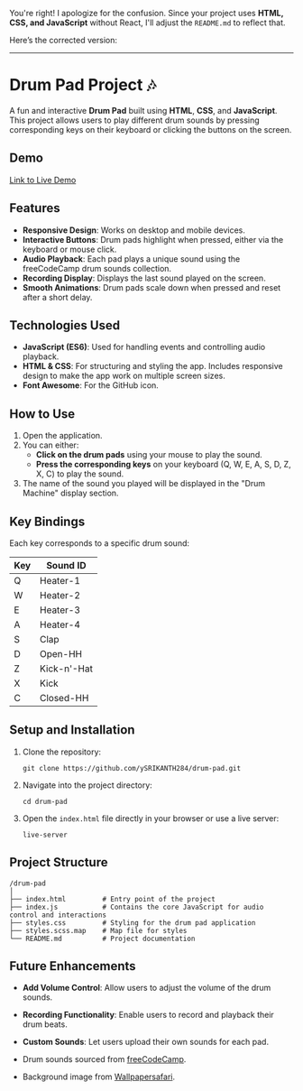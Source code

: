 You're right! I apologize for the confusion. Since your project uses **HTML, CSS, and JavaScript** without React, I'll adjust the `README.md` to reflect that.

Here’s the corrected version:

---

# Drum Pad Project 🎶

A fun and interactive **Drum Pad** built using **HTML**, **CSS**, and **JavaScript**. This project allows users to play different drum sounds by pressing corresponding keys on their keyboard or clicking the buttons on the screen.

## Demo
[Link to Live Demo](https://your-live-demo-link.com)

## Features

- **Responsive Design**: Works on desktop and mobile devices.
- **Interactive Buttons**: Drum pads highlight when pressed, either via the keyboard or mouse click.
- **Audio Playback**: Each pad plays a unique sound using the freeCodeCamp drum sounds collection.
- **Recording Display**: Displays the last sound played on the screen.
- **Smooth Animations**: Drum pads scale down when pressed and reset after a short delay.

## Technologies Used

- **JavaScript (ES6)**: Used for handling events and controlling audio playback.
- **HTML & CSS**: For structuring and styling the app. Includes responsive design to make the app work on multiple screen sizes.
- **Font Awesome**: For the GitHub icon.

## How to Use

1. Open the application.
2. You can either:
   - **Click on the drum pads** using your mouse to play the sound.
   - **Press the corresponding keys** on your keyboard (Q, W, E, A, S, D, Z, X, C) to play the sound.
3. The name of the sound you played will be displayed in the "Drum Machine" display section.

## Key Bindings

Each key corresponds to a specific drum sound:

| Key | Sound ID        |
| --- | --------------- |
| Q   | Heater-1        |
| W   | Heater-2        |
| E   | Heater-3        |
| A   | Heater-4        |
| S   | Clap            |
| D   | Open-HH         |
| Z   | Kick-n'-Hat     |
| X   | Kick            |
| C   | Closed-HH       |

## Setup and Installation

1. Clone the repository:
   ```
   git clone https://github.com/ySRIKANTH284/drum-pad.git
   ```
2. Navigate into the project directory:
   ```
   cd drum-pad
   ```
3. Open the `index.html` file directly in your browser or use a live server:
   ```
   live-server
   ```

## Project Structure

```
/drum-pad
│
├── index.html         # Entry point of the project
├── index.js           # Contains the core JavaScript for audio control and interactions
├── styles.css         # Styling for the drum pad application
├── styles.scss.map    # Map file for styles
└── README.md          # Project documentation
```

## Future Enhancements

- **Add Volume Control**: Allow users to adjust the volume of the drum sounds.
- **Recording Functionality**: Enable users to record and playback their drum beats.
- **Custom Sounds**: Let users upload their own sounds for each pad.



- Drum sounds sourced from [freeCodeCamp](https://www.freecodecamp.org/).
- Background image from [Wallpapersafari](https://cdn.wallpapersafari.com/0/82/bCVUo4.jpg).

